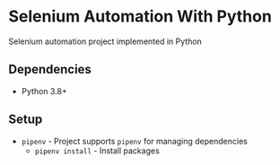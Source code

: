 # Selenium Automation With Python

Selenium automation project implemented in Python

## Dependencies

- Python 3.8+

## Setup

- `pipenv` - Project supports `pipenv` for managing dependencies
    - `pipenv install` - Install packages
